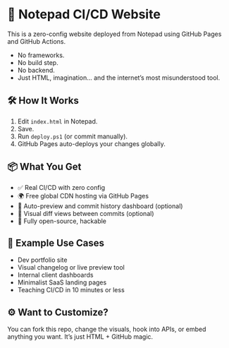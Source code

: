# 🚀 Notepad CI/CD Website

This is a zero-config website deployed from Notepad using GitHub Pages and GitHub Actions.

- No frameworks.
- No build step.
- No backend.
- Just HTML, imagination… and the internet’s most misunderstood tool.

## 🛠 How It Works

1. Edit `index.html` in Notepad.
2. Save.
3. Run `deploy.ps1` (or commit manually).
4. GitHub Pages auto-deploys your changes globally.

## 📦 What You Get

- ✅ Real CI/CD with zero config
- 🌍 Free global CDN hosting via GitHub Pages
- 🔄 Auto-preview and commit history dashboard (optional)
- 🧪 Visual diff views between commits (optional)
- 🎨 Fully open-source, hackable

## 🧪 Example Use Cases

- Dev portfolio site
- Visual changelog or live preview tool
- Internal client dashboards
- Minimalist SaaS landing pages
- Teaching CI/CD in 10 minutes or less

## ⚙️ Want to Customize?

You can fork this repo, change the visuals, hook into APIs, or embed anything you want.
It’s just HTML + GitHub magic.
